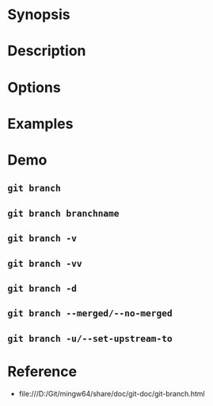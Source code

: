 # Synopsis


# Description


# Options


# Examples


# Demo
## `git branch`
## `git branch branchname`


## `git branch -v`
## `git branch -vv`
## `git branch -d`
## `git branch --merged/--no-merged`
## `git branch -u/--set-upstream-to`


# Reference
- file:///D:/Git/mingw64/share/doc/git-doc/git-branch.html
